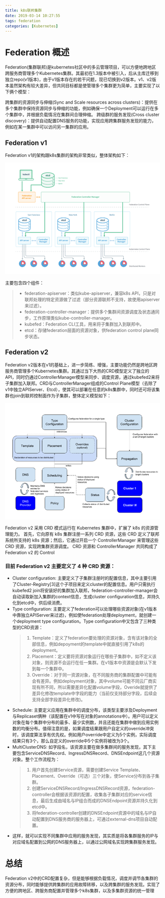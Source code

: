 ```yaml
---
title: k8s联邦集群
date: 2019-03-14 10:27:55
tags: federation
categories: [Kubernetes]
---
```


# Federation 概述

Federation(集群联邦)是kubernetes社区中的多云管理项目，可以方便地跨地区跨服务商管理多个Kubernetes集群。其最初在1.3版本中被引入，后从主库迁移到独立repo(v1版本)，由于v1版本存在的若干问题，现已切换到v2版本。v1、v2版本虽然架构有较大差异，但共同目标都是使管理多个集群更为简单，主要实现了以下俩个模型：

跨集群的资源同步与伸缩(Sync and Scale resources across clusters)：提供在多个集群中保持资源同步与伸缩的功能，例如确保一个Deployment可以运行在多个集群中，并根据负载情况在集群间合理伸缩。
跨级群的服务发现(Cross cluster discovery)：提供自动配置DNS服务的功能，实现应用跨集群服务发现的能力，例如在某一集群中可以访问另一集群的应用。

<!-- more -->

## Federation v1

Federation v1的架构跟k8s集群的架构非常类似，整体架构如下：

![架构](k8s联邦集群/1.png)

主要包含四个组件：

>- federation-apiserver：类似kube-apiserver，兼容k8s API，只是对联邦处理的特定资源做了过滤（部分资源联邦不支持，故使用apiserver来过滤）。
>- federation-controller-manager：提供多个集群间资源调度及状态通同步，工作原理类似kube-controller-manager。
>- kubefed：Federation CLI工具，用来将子集群加入到联邦中。
>- etcd：存储federation层面的资源对象，供federation control plane同步状态。

## Federation v2

Federation v2版本在v1的基础上，进一步简练、增强，主要功能仍然是跨地区跨服务商管理多个Kubernetes集群。其通过当下大热的CRD模型定义了独立的API，同时仍通过ControllerManager模型来同步、调度资源，通过kubefed2来将子集群加入联邦。CRD与ControllerManager组成的Control Plane模型（去除了v1中独立APIServer、Etcd），使其可以部署在任意的k8s集群中，同时还可将该集群也join到联邦控制面作为子集群，整体定义模型如下：

![架构](k8s联邦集群/2.png)

Federation v2 采用 CRD 模式运行在 Kubernetes 集群中，扩展了 k8s 的资源管理能力。
首先，它向原有 k8s 集群注册一系列 CRD 资源，这些 CRD 定义了联邦系统所支持的 k8s 资源；然后，它通过开启一个 ControllerManager 来管理这些 CRD 资源，实现跨集群资源调度。
CRD 资源和 ControllerManager 共同构成了 Federation v2 的 Control

### 目前 Federation v2 主要定义了 4 种 CRD 资源：

- Cluster configuration: 主要定义了子集群注册时的配置信息，其中主要引用了Cluster-Registry[3]这个子项目来定义cluster的配置信息。用户只需执行kubefed2 join将安装好的集群加入联邦，federation-controller-manager会自动读取新加入集群的context信息，生成cluster configuration信息，并持久化到etcd中，供后续消费。
- Type configuration: 主要定义了federation可以处理哪些资源对象(在v1版本中靠独立APIServer来过滤)，例如使federation处理deployment，就创建一个deployment type configuration。Type configuration中又包含了三种类型的CRD资源：
    >1. Template：定义了federation要处理的资源对象，含有该对象的全部信息，例如depoyment的template中就直接引用了k8s的deployment。
    >2. Placement：定义要将资源对象运行在哪些子集群中，如不定义该对象，则资源不会运行在任一集群。在v1版本中资源是会默认下发到每一个集群中。
    >3. Override：对于同一资源对象，在不同服务商的集群配置中可能有会有差异。例如deployment对象，其中volume可能不同云厂商实现有所不同，所以需要差异化配置volume字段，Overide就提供了差异化修改template中字段的能力（当前仅支持部分字段，后续会支持全部字段差异化修改)。
- Schedule: 主要定义应用在集群中的调度分布，该类型主要涉及Deployment与Replicaset俩种（该配置在v1中写在对象的annotations中）。用户可以定义对象在每个集群中分布的最多、最少实例数，并且还能在集群中做到应用实例数的均衡分布。值得注意的是，如果调度结果跟用户自定义的override冲突时，该调度算法享有优先权。例如用户override中定义为5个实例，实际调度结果只有3个，那么自定义的override中5个实例将被改为3个。
- MultiClusterDNS: 如字段名，该资源主要在做多集群间的服务发现，其下主要包含ServiceDNSRecord、IngressDNSRecord、DNSEndpoint这几个资源对象。整个工作流程为：
    >1. 用户首先创建Service资源，需要创建Service Template、Placement、Override（可选）三个对象，使Service分布到各子集群。
    >2. 创建ServiceDNSRecord/IngressDNSRecord资源，federation-controller会根据该资源的配置，收集各子集群对应的service信息，最后生成由域名与IP组合而成的DNSEndpoint资源并持久化到etcd中。
    >3. 将federation-controller创建的DNSEndpoint资源中的域名与IP自动配置到DNS服务商的服务器上，可通过external-dns项目自动配置。
- 这样，就可以实现不同集群中应用的服务发现，其实质是将各集群服务的IP与对应域名配置到公网的DNS服务器上，以通过公网域名实现跨集群服务发现。

# 总结

Federation v2中的CRD配置复杂，但是能够根据负载情况，调度并调节各集群的资源分布，同时能够提供跨集群的应用故障转移，以及跨集群的服务发现。实现了方便的跨地区、跨服务商配置并管理多个k8s集群，以及多集群资源的统一管理